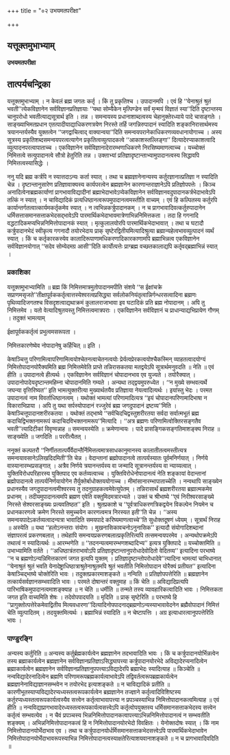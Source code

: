 +++
title = "०२ उभयमतपरीक्षा"

+++


## यत्तूक्तमुभाभ्याम्

**उभयमतपरीक्षा**

## **तात्पर्यचन्द्रिका**

यत्तूक्तमुभाभ्याम् । न केवलं ब्रह्म जगतः कर्तृ । किं तु प्रकृतिश्च । उपादानमपि । एवं हि ‘‘येनाश्रुतं श्रुतं भवती’’त्येकविज्ञानेन सर्वविज्ञानप्रतिज्ञायाः ‘‘यथा सोम्यैकेन मृत्पिण्डेन सर्वं मृन्मयं विज्ञातं स्या’’दिति दृष्टान्तस्य चानुपरोधो भवतीत्याद्यसूत्रार्थ इति । तन्न । समन्वयस्य प्रधानाशाब्दत्वस्य चेहानुक्तेरध्याये पादे चासङ्गतेः । साङ्ख्याभिमतप्रधान एतत्पादीयाद्याधिकरणत्रयेण निरस्ते तर्हि जगन्निरुपादानं स्यादिति शङ्कानिरासार्थमस्य त्रयानन्तर्यस्यैव युक्तत्वेन ‘‘जगद्वाचित्वाद् वाक्यान्वया’’दिति समन्वयपरानेकाधिकरणव्यवधानायोगाच्च । अस्य सूत्रस्य प्रकृतिशब्दसमन्वयपरत्वत्यागेन प्रकृतित्वव्युत्पादकत्वे ‘‘आकाशस्तल्लिङ्गा’’ दित्यादेरप्याकाशत्वादि व्युत्पादनपरत्वापाताच्च । एकविज्ञानेन सर्वविज्ञानादेरारम्भणाधिकरणे निरसिष्यमाणत्वाच्च । यच्चोक्तं निमित्तत्वे सत्युपादानत्वे सौत्रो हेतुरिति तन्न । उक्ताभ्यां प्रतिज्ञादृष्टान्ताभ्यामुपादानत्वस्य सिद्धावपि निमित्तत्वस्यासिद्धेः ।

ननु यदि ब्रह्म कर्त्रपि न स्यात्तदाऽन्यः कर्ता स्यात् । तथा च ब्रह्मज्ञानेनान्यस्य कर्तुरज्ञानात्प्रतिज्ञा न स्यादिति चेन्न । दृष्टान्तानुसारेण प्रतिज्ञावाक्यस्य कार्यपरत्वेन ब्रह्मज्ञानेन कारणान्तराज्ञानेऽपि प्रतिज्ञोपपत्तेः । किञ्च अनादित्वेनाब्रह्मकार्याणां प्रागभावाविद्यादीनां ब्रह्माभेदाभावेऽप्येकविज्ञानेन सर्वविज्ञानवदुपादानकर्त्रभेदाभावेऽपि तत्किं न स्यात् । न चाविद्यादिकं प्रत्यधिष्ठानत्वरूपमुपादानत्वमस्तीति वाच्यम् । एवं हि कल्पितस्य कर्तुरपि कार्यान्तर्गतत्वात्कार्यमकर्तृकमेव स्यात् । न त्वभिन्नकर्त्रुपादानकम् । न च प्रागभावादिवत्कर्तुरुपादानेन धर्मिसत्तासमानसत्ताकभेदसद्भावेऽपि पारमार्थिकभेदाभावमात्रेणाभिन्ननिमित्तकता । तदा हि गगनादि वद्धटादिकमप्यभिन्ननिमित्तोपादानकं स्यात् । मृत्कुलालयोरपि पारमार्थिकभेदाभावात् । तथा च घटादौ कर्त्रुपादानभेदं स्वीकृत्य गगनादौ तयोरभेदाय प्राक् सृष्टेरद्वितीयमित्यादिश्रुत्या ब्रह्मान्यहेत्वभावव्युत्पादनं व्यर्थं स्यात् । किं च कर्तृकारकस्येव कालादिरूपाणामधिकरणादिकारकाणामपि ब्रह्माभिन्नत्व एकविज्ञानेन सर्वविज्ञानयोगात् ‘‘सदेव सोम्येदमग्र आसी’’दिति कार्योत्पत्तेः प्राग्ब्रह्म वच्छतकालाद्यपि कर्तृवद्ब्रह्माभिन्नं स्यात् ।

### **प्रकाशिका**

यत्तूक्तमुभाभ्यामिति ॥ ब्रह्म किं निमित्तमात्रमुतोपादानमपीति संशये ‘‘स ईक्षांचक्रे सप्राणमसृजते’’तीक्षापूर्वककर्तृत्वात्तस्येश्वरत्वप्रसिद्ध्या सर्वलोकनियंतृत्वान्निर्गन्धरसत्वादिना ब्रह्मणः पृथिव्यादिजगतश्च विसदृशत्वाद्यथाक्रमं कुलालराजाभावा इव घटादिकं प्रति ब्रह्म नोपादानम् । अपि तु निमित्तमेव । यतो वेत्यादिश्रुतयस्तु निमित्तत्वमात्रपराः । एकविज्ञानेन सर्वविज्ञानं च प्राधान्याद्यभिप्रायेण गौणम् । तदुक्तं भामत्याम्

ईक्षापूर्वककर्तृत्वं प्रभुत्वमसरूपता ।

निमित्तकारणेष्वेव नोपादानेषु कर्हिचित् ॥ इति ।

केषाञ्चित्तु परिणामित्वापरिणामित्वयोश्चेतनत्वाचेतनत्वयोः प्रेर्यत्वप्रेरकत्वयोश्चैकस्मिन् व्याहतत्वादयोग्यं निमित्तोपादानयोरैक्यमिति ब्रह्म निमित्तमेवेति प्राप्ते तन्निरासकतया मतद्वयेऽपि सूत्रार्थमनुवदति ॥ नेति ॥ एवं हीति ॥ उपादानत्वे हीत्यर्थः । एकविज्ञानेन सर्वविज्ञानं चोपादानभाव एव युज्यते । तयोरैक्यात् । उपादानोपादेयदृष्टान्तमहिम्ना चोपादानमिति गम्यते । अन्यथा तद्द्वयमुपरुध्येत । ‘‘न मुख्ये सम्भवत्यर्थे जघन्या वृत्तिरिष्यत’’ इति भामत्युक्तरीत्या मुख्यार्थतयैव प्रतिज्ञाया नेयत्वादित्यर्थः । इयांस्तु भेदः । परमत उपादानत्वं नाम विवर्ताधिष्ठानत्वम् । यथोक्तं भामत्यां परिणामादित्यत्र ‘‘इयं चोपादानपरिणामादिभाषा न विकाराभिप्राया । अपि तु यथा सर्पस्योपादानं रज्जुरेवं ब्रह्म जगदुपादानं द्रष्टव्य’’मिति । केषाञ्चित्तूपादानशरीरकतया । यथोक्तं तद्भाष्ये ‘‘सर्वचिदचिद्वस्तुशरीरतया सर्वदा सर्वात्मभूतं ब्रह्म कदाचिद्विभक्तनामरूपं कदाचिदविभक्तनामरूप’’मित्यादि । ‘‘अत्र ब्रह्मणः परिणामित्वोक्तिरसङ्गतैव भवती’’त्यादिटीकां विवृण्वन्नाह ॥ समन्वयस्येति ॥ क्रमेणान्वयः । पादे प्रासङ्गिकसङ्गतिमाशङ्क्य निराह ॥ साङ्ख्येति ॥ जगदिति ॥ पररीत्यैतत् ।

ननूक्तं कल्पतरौ ‘‘निर्णीततात्पर्यैर्वेदान्तैर्निमित्तत्वमात्रसाधकानुमानस्य कालातीतत्वमस्तीत्यत्र समन्वयावसानेऽलिखदिदमिती’’ति चेन्न । वेदान्तानां ब्रह्मोपादानत्वे तात्पर्यस्यातः पूर्वमनिर्णयात् । निर्णये वास्यानारम्भप्रसङ्गात् । अत्रैव निर्णये त्रयानन्तर्यस्य वा जन्मादि सूत्रानन्तर्यस्य वा न्याय्यत्वात् । युक्तिविरोधपरिहारस्य युक्तिपाद एव कर्तव्यत्वाच्च । युक्तिविरोधेनोपादानत्वं नेति शङ्कायां वेदान्तानां ब्रह्मोपादानत्वे तात्पर्यनिर्णयायोगेन तैर्युक्तेर्बाधोक्तययोगाच्च । मीमांसानारम्भापाताच्चेति । नन्वथापि साङ्ख्येन प्रधानस्यैव जगदुपादानत्वमीश्वरस्य तु तदनुग्राहकत्वमेवेत्युपेतम् । तन्निरासार्थं ब्रह्मशरीरतया ब्रह्मात्मकमेव प्रधानम् । तदीयमुपादानत्वमपि ब्रह्मण एवेति वक्तुमिदमत्रारभ्यते । उक्तं च श्रीभाष्ये ‘‘एवं निरीश्वरसाङ्ख्ये निरस्ते सेश्वरसाङ्ख्यः प्रत्यवतिष्ठत’’ इति । श्रुतप्रकाशे च ‘‘पूर्वत्राधिकरणत्रिकद्वयेन विकल्पेन नियमेन च प्रधानकारणत्वे क्रमेण निरस्ते समुच्चयेन कारणत्वमत्र निरस्यत इती’’ति चेन्न । ‘‘अस्य समन्वयपादेऽकर्तव्यत्वादन्यत्रा भावादिति समयपादे करिष्यमाणत्वाच्चे’’ति सुधोक्तदूषणं ध्येयम् । सूत्रार्थं निराह ॥ अस्येति ॥ यथा ‘‘हलोऽनन्तराः संयोगः । मुखनासिकावचनोऽनुनासिक’’ इत्यादौ संयोगादिशब्दानां संज्ञापरत्वं प्रकरणबलात् । तथेहापि समन्वयप्रकरणबलात्प्रकृतिरित्यपि तत्समन्वयपरमेव । अन्यथोपक्रमेऽपि तथात्वं न स्यादित्यर्थः ॥ आरम्भणेति ॥ ‘‘तदनन्यत्वमारम्भणशब्दादिभ्य’’ इत्यत्र युक्तिपादे ॥ यच्चोक्तमिति ॥ उभाभ्यामिति वर्तते । ‘‘अधिष्ठात्रंतराभावोऽपि प्रतिज्ञादृष्टान्तानुपरोधादेवोदितो वेदितव्य’’ इत्यादिना परभाष्ये ‘‘न च ब्रह्मणोऽन्यन्निमित्तकारणं जगत इत्यपि युक्तम् । प्रतिज्ञादृष्टान्तोपरोधादेवे’’त्यादिना भामत्यां चाभिधानात् ‘‘येनाश्रुतं श्रुतं भवति येनादेष्ट्राधिष्ठात्राश्रुतेनाश्रुतमपि श्रुतं भवतीति निमित्तोपादान योरैक्यं प्रतीयत’’ इत्यादिना केषाञ्चिद्भाष्ये चोक्तेरिति भावः । तदुक्तप्रकारमाशङ्कते ॥ नन्विति ॥ प्रतिज्ञोपपत्तेरिति ॥ ब्रह्मज्ञानेन तत्कार्यसर्वज्ञानसम्भवादिति भावः । परमते दोषान्तरं वक्तुमाह ॥ किं चेति ॥ अविद्यादिप्रत्यपि पारिभाषिकमुपादानत्वमाशङ्क्याह ॥ न चेति ॥ धर्मीति ॥ तन्मते तस्य व्यावहारिकत्वादिति भावः । निमित्तकता जगत इति वाच्यमिति शेषः । तदेवोपपादयति ॥ मृदिति ॥ प्राक् सृष्टेरिति ॥ परभाष्ये हि ‘‘प्रागुक्तोत्पत्तेरेकमेवाद्वितीय मित्यवधारणा’’दित्यादिनोपपादनाद्ब्रह्मणोऽन्यस्याभावावेदनेन ब्रह्मैवोपादानं निमित्तं चेति व्युत्पादितम् । तदयुक्तमित्यर्थः । ब्रह्माभिन्नं स्यादिति ॥ न चेष्टापत्तिः । अग्र इत्याधारत्वानुपपत्तेरिति भावः ।

### **पाण्डुरङ्गि**

अन्यस्य कर्तुरिति ॥ अन्यस्य कर्तुर्ब्रह्मकार्यत्वेन ब्रह्मज्ञानेन तदभावादिति भावः । किं च कर्त्रुपादानयोर्भिन्नत्वेन तस्य ब्रह्माकार्यत्वेन ब्रह्मज्ञानेन सर्वविज्ञानप्रतिज्ञाऽसिद्ध्यापत्त्या कर्त्रुपादानयोरभेदे अविद्यादेरप्यनादित्वेन ब्रह्माकार्यत्वेन ब्रह्मज्ञानेन सर्वविज्ञानप्रतिज्ञानुपपत्त्याऽविद्यादेरपि ब्रह्माभेदः स्यादित्याह ॥ किञ्चेति ॥ नन्वविद्यादेरनादित्वेन ब्रह्मणि परिणामरूपब्रह्मकार्यत्वाभावेऽपि तद्विवर्तत्वरूपब्रह्मकार्यत्वेन ब्रह्मज्ञानेनाविद्याज्ञानसम्भवेन न तयोरभेद इत्याशङ्कते ॥ न चाविद्यादिकं प्रतीति ॥ कारणीभूतस्याप्यविद्यादेरप्यध्यस्तत्वरूपकार्यत्वेन ब्रह्मज्ञानेन तज्ज्ञाने कर्तृत्वादिविशिष्टस्य कर्तुरप्यध्यस्तत्वरूपकार्यत्वस्यैव सत्त्वेन कर्तृत्वाभावापत्त्या न प्रपञ्चस्याभिन्न निमित्तोपादानकत्वमित्याह ॥ एवं हीति ॥ नन्वविद्याप्रागभावादेरध्यस्तत्वरूपकार्यत्वसत्त्वेऽपि कर्तृत्वोपयुक्तस्य धर्मिसमानसत्ताकभेदस्य सत्त्वेन कर्तृत्वं सम्भवत्येव । न चैवं प्रपञ्चस्य भिन्ननिमित्तोपादानकत्वापत्त्याऽभिन्ननिमित्तोपादानत्वं न सम्भवतीति शङ्क्यम् । अभिन्ननिमित्तोपादानकत्वं हि न निमित्तोपादानयोरभेदो विवक्षितः । येनोक्तदोषः स्यात् । किं नाम निमित्तोपादानयोर्भेदाभाव एव । तथा च कर्त्रुपादानयोर्धर्मिसमानसत्ताकभेदसत्त्वेऽपि पारमार्थिकभेदाभावेन निमित्तोपादानयोर्भेदाभावरूपस्याभिन्न निमित्तोपादानत्वस्याक्षतेरित्याशयवानाशङ्कते ॥ न च प्रागभावादिवदिति ॥

